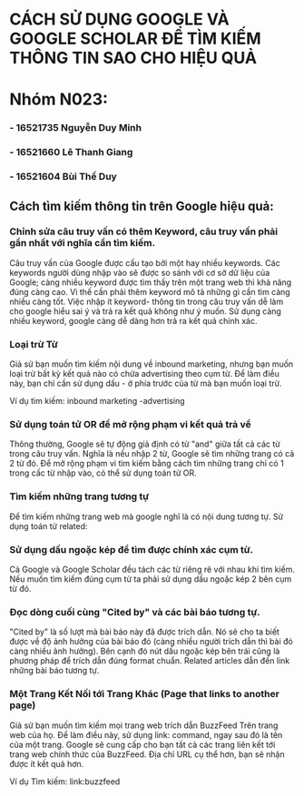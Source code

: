# CÁCH SỬ DỤNG GOOGLE VÀ GOOGLE SCHOLAR ĐỂ TÌM KIẾM THÔNG TIN SAO CHO HIỆU QUẢ

# Nhóm N023:
### - 16521735	Nguyễn Duy Minh
### - 16521660	Lê Thanh Giang
### - 16521604	Bùi Thế Duy

## Cách tìm kiếm thông tin trên Google hiệu quả:
### Chỉnh sửa câu truy vấn có thêm Keyword, câu truy vấn phải gần nhất với nghĩa cần tìm kiếm.

Câu truy vấn của Google được cấu tạo bởi một hay nhiều keywords. 
Các keywords người dùng nhập vào sẽ được so sánh với cơ sở dữ liệu của Google; càng nhiều keyword được tìm thấy trên một trang web thì khả năng đúng càng cao. Vì thế cần phải thêm keyword mô tả những gì cần tìm càng nhiều càng tốt. Việc nhập ít keyword- thông tin trong câu truy vấn dễ làm cho google hiểu sai ý và trả ra kết quả không như ý muốn. Sử dụng càng nhiều keyword, google càng dễ dàng hơn trả ra kết quả chính xác.

### Loại trừ Từ
Giả sử bạn muốn tìm kiếm nội dung về inbound marketing, nhưng bạn muốn loại trừ bất kỳ kết quả nào có chứa advertising theo cụm từ. Để làm điều này, bạn chỉ cần sử dụng dấu - ở phía trước của từ mà bạn muốn loại trừ.

Ví dụ tìm kiếm: inbound marketing -advertising
### Sử dụng toán tử OR để mở rộng phạm vi kết quả trả về
Thông thường, Google sẽ tự động giả định có từ "and" giữa tất cả các từ trong câu truy vấn. Nghĩa là nếu nhập 2 từ, Google sẽ tìm những trang có cả 2 từ đó. Để mở rộng phạm vi tìm kiếm bằng cách tìm những trang chỉ có 1 trong cấc từ nhập vào, có thể sử dụng toán tử OR.

### Tìm kiếm những trang tương tự
Để tìm kiếm những trang web mà google nghĩ là có nội dung tương tự. Sử dụng toán tử related:

### Sử dụng dấu ngoặc kép để tìm được chính xác cụm từ.
Cả Google và Google Scholar đều tách các từ riêng rẽ với nhau khi tìm kiếm. Nếu muốn tìm kiếm đúng cụm từ ta phải sử dụng dấu ngoặc kép 2 bên cụm từ đó.

### Đọc dòng cuối cùng  "Cited by" và các bài báo tương tự.
"Cited by" là số lượt mà bài báo này đã được trích dẫn. Nó sẽ cho ta biết được về độ ảnh hưởng của bài báo đó (càng nhiều người trích dẫn thì bài đó càng nhiều ảnh hưởng).
Bên cạnh đó nút dấu ngoặc kép bên trái cũng là phương pháp để trích dẫn đúng format chuẩn.
Related articles dẫn đến link những bài báo tương tự.

### Một Trang Kết Nối tới Trang Khác (Page that links to another page)
Giả sử bạn muốn tìm kiếm mọi trang web trích dẫn BuzzFeed Trên trang web của họ. Để làm điều này, sử dụng link: command, ngay sau đó là tên của một trang. Google sẽ cung cấp cho bạn tất cả các trang liên kết tới trang web chính thức của BuzzFeed. Địa chỉ URL cụ thể hơn, bạn sẽ nhận được ít kết quả hơn.

Ví dụ Tìm kiếm: link:buzzfeed
